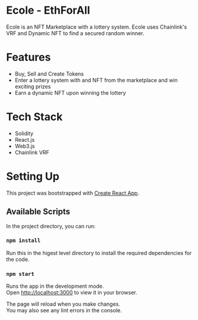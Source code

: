 # Ecole - EthForAll
Ecole is an NFT Marketplace with a lottery system.
Ecole uses Chainlink's VRF and Dynamic NFT to find a secured random winner. 
# Features
- Buy, Sell and Create Tokens 
- Enter a lottery system with and NFT from the marketplace and win exciting prizes
- Earn a dynamic NFT upon winning the lottery
# Tech Stack
- Solidity
- React.js
- Web3.js
- Chainlink VRF

# Setting Up

This project was bootstrapped with [Create React App](https://github.com/facebook/create-react-app).

## Available Scripts

In the project directory, you can run:

### `npm install`
Run this in the higest level directory to install the required dependencies for the code.

### `npm start`

Runs the app in the development mode.\
Open [http://localhost:3000](http://localhost:3000) to view it in your browser.

The page will reload when you make changes.\
You may also see any lint errors in the console.
 
